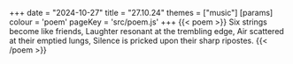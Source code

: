 +++
date = "2024-10-27"
title = "27.10.24"
themes = ["music"]
[params]
  colour = 'poem'
  pageKey = 'src/poem.js'
+++
{{< poem >}}
Six strings become like friends,
Laughter resonant at the trembling edge,
Air scattered at their emptied lungs,
Silence is pricked upon their sharp ripostes.
{{< /poem >}}